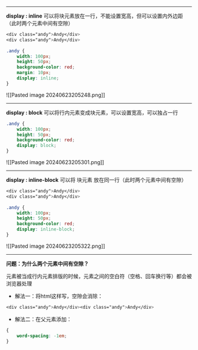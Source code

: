 
---

**display : inline**
可以将块元素放在一行，不能设置宽高，但可以设置内外边距（此时两个元素中间有空隙）

```css
<div class="andy">Andy</div>
<div class="andy">Andy</div>
		
.andy {
	width: 100px;
	height: 50px;
	background-color: red;
	margin: 10px;
	display: inline;
}
```

![[Pasted image 20240623205248.png]]

------------

**display : block**
可以将行内元素变成块元素，可以设置宽高，可以独占一行

```css
.andy {
	width: 100px;
	height: 50px;
	background-color: red;
	display: block;
}
```

![[Pasted image 20240623205301.png]]

------------

**display : inline-block**
可以将 块元素 放在同一行（此时两个元素中间有空隙）

```css
<div class="andy">Andy</div>
<div class="andy">Andy</div>
		
.andy {
	width: 100px;
	height: 50px;
	background-color: red;
	display: inline-block;
}
```

![[Pasted image 20240623205322.png]]

------------

**问题：为什么两个元素中间有空隙？**

元素被当成行内元素排版的时候，元素之间的空白符（空格、回车换行等）都会被浏览器处理

- 解法一：将html这样写，空隙会消除：
```css
<div class="andy">Andy</div><div class="andy">Andy</div>
```

- 解法二：在父元素添加：
```css
{
	word-spacing: -1em;
}
```